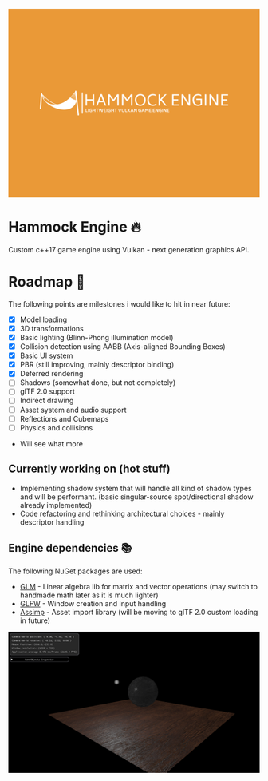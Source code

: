 ![Hammock Engine Logo](https://raw.githubusercontent.com/elliahu/HammockEngine/master/Img/hammock-engine-logo.png)

# Hammock Engine 🔥
Custom c++17 game engine using Vulkan - next generation graphics API.

# Roadmap 🚗
The following points are milestones i would like to hit in near future:
- [x] Model loading
- [x] 3D transformations
- [x] Basic lighting (Blinn-Phong illumination model)
- [x] Collision detection using AABB (Axis-aligned Bounding Boxes)
- [x] Basic UI system
- [x] PBR (still improving, mainly descriptor binding)
- [x] Deferred rendering
- [ ] Shadows (somewhat done, but not completely)
- [ ] glTF 2.0 support
- [ ] Indirect drawing 
- [ ] Asset system and audio support
- [ ] Reflections and Cubemaps
- [ ] Physics and collisions
- Will see what more

## Currently working on (hot stuff)
- Implementing shadow system that will handle all kind of shadow types and will be performant. (basic singular-source spot/directional shadow already implemented)
- Code refactoring and rethinking architectural choices - mainly descriptor handling 

## Engine dependencies 📚
The following NuGet packages are used:
- [GLM](https://github.com/g-truc/glm) - Linear algebra lib for matrix and vector operations (may switch to handmade math later as it is much lighter)
- [GLFW](https://www.glfw.org/) - Window creation and input handling
- [Assimp](https://github.com/assimp/assimp) - Asset import library (will be moving to glTF 2.0 custom loading in future)

![Textures](https://raw.githubusercontent.com/elliahu/HammockEngine/master/Img/pbr.png)


